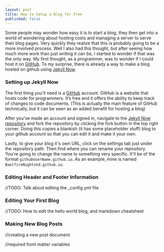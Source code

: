 ```yaml
---
layout: post
title: How to Setup a Blog for Free
published: false
---
```


Some people may wonder how easy it is to start a blog, they then get into a world of wondering about hosting costs and managing a server to serve their blog pages. Very quickly they realize that this is probably going to be a more involved process. Well I also had this thought, but after seeing how much more work than just writing it can be, I started to wonder if that was the only way. My first thought, as a programmer, was to wonder if I could host it on [GitHub](https://github.com). To my surprise, there is already a way to make a blog hosted on github using [Jekyll Now](https://github.com/barryclark/jekyll-now). 

### Setting up Jekyll Now

The first thing you'll need is a [GitHub](https://github.com) account. GitHub is a website that hosts code for programmers. It’s free and it offers the ability to keep track of changes to code documents. (This is actually the main feature of GitHub technically, but it can be seen as an added benefit for hosting a blog)

After you've made an account and signed in, navigate to the [Jekyll Now repository](https://github.com/barryclark/jekyll-now) and fork the repository by clicking the fork button in the top right corner. Doing this copies a blankish (it has some placeholder stuff) blog to your github account so that you can edit it and make it your own. 

Lastly, to give your blog it's own URL, click on the settings tab just under the repository path. Then find where you can rename your repository. You're going to change the name to something very specific. It'll be of the format `githubUserName.github.io`. As an example, mine is named `BaelfireNightshd.github.io`.

### Editing Header and Footer Information

//TODO: Talk about editing the \_config.yml file

### Editing Your First Blog

//TODO: How to edit the hello world blog, and markdown cheatsheet

### Making New Blog Posts

//creating a new post document

//required front matter variables
